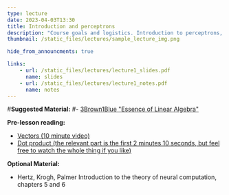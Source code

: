 ```yaml
---
type: lecture
date: 2023-04-03T13:30
title: Introduction and perceptrons
description: "Course goals and logistics. Introduction to perceptrons, the basic model of synaptic learning."
thumbnail: /static_files/lectures/sample_lecture_img.png

hide_from_announcments: true

links: 
    - url: /static_files/lectures/lecture1_slides.pdf
      name: slides
    - url: /static_files/lectures/lecture1_notes.pdf
      name: notes
---
```


#**Suggested Material:**
#- [3Brown1Blue "Essence of Linear Algebra"](https://youtube.com/playlist?list=PLZHQObOWTQDPD3MizzM2xVFitgF8hE_ab)


**Pre-lesson reading:**
- [Vectors (10 minute video)](https://www.youtube.com/watch?v=fNk_zzaMoSs)
- [Dot product (the relevant part is the first 2 minutes 10 seconds, but feel free to watch the whole thing if you like)](https://www.youtube.com/watch?v=LyGKycYT2v0)

**Optional Material:**
- Hertz, Krogh, Palmer Introduction to the theory of neural computation, chapters 5 and 6

